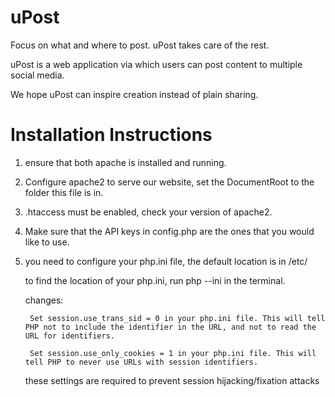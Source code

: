 uPost
=====

Focus on what and where to post. uPost takes care of the rest.

uPost is a web application via which users can post content to multiple social media.

We hope uPost can inspire creation instead of plain sharing.

Installation Instructions
=========================

1. ensure that both apache is installed and running.

2. Configure apache2 to serve our website, set the DocumentRoot to the folder this file is in.

3. .htaccess must be enabled, check your version of apache2.

4. Make sure that the API keys in config.php are the ones that you would like to use.

5. you need to configure your php.ini file, the default location is in /etc/
	
	to find the location of your php.ini, run php --ini in the terminal.

	changes:

		Set session.use_trans_sid = 0 in your php.ini file. This will tell PHP not to include the identifier in the URL, and not to read the URL for identifiers.

		Set session.use_only_cookies = 1 in your php.ini file. This will tell PHP to never use URLs with session identifiers.

	these settings are required to prevent session hijacking/fixation attacks 